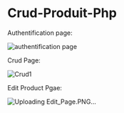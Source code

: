 # Crud-Produit-Php

Authentification page:

![authentification page](https://github.com/Bahri-Adem/Crud-Produit-Php/assets/103949052/fc3c7322-5165-4bd7-803f-0e30adff3e12)

Crud Page:

![Crud1](https://github.com/Bahri-Adem/Crud-Produit-Php/assets/103949052/664b170e-5d5c-43ef-bd1f-65947b4012bf)

Edit Product Pgae:

![Uploading Edit_Page.PNG…]()
